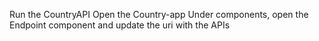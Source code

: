 Run the CountryAPI
Open the Country-app
Under components, open the Endpoint component and update the uri with the APIs
